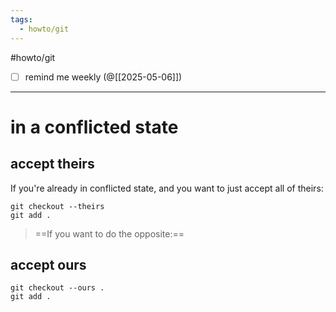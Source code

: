 ```yaml
---
tags:
  - howto/git
---
```

#howto/git 

- [ ] remind me weekly (@[[2025-05-06]])
___
#  in a conflicted state

## accept theirs

If you're already in conflicted state, and you want to just accept all of theirs:

	git checkout --theirs 
	git add .

> ==If you want to do the opposite:==
## accept ours

	git checkout --ours .
	git add .



